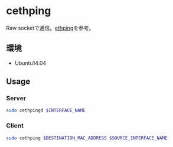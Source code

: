 # cethping

Raw socketで通信。[ethping](https://github.com/y-sira/pyng)を参考。


## 環境

- Ubuntu14.04

## Usage

### Server

```bash
sudo cethpingd $INTERFACE_NAME
```

### Client

```bash
sudo cethping $DESTINATION_MAC_ADDRESS $SOURCE_INTERFACE_NAME
```
